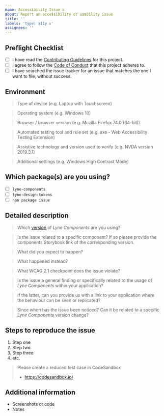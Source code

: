 ```yaml
---
name: Accessibility Issue ♿
about: Report an accessibility or usability issue
title: ''
labels: 'type: a11y ♿'
assignees: ''
---
```


<!-- Feel free to remove sections that aren't relevant.

## Title line template: [Title]: Brief description

-->

## Preflight Checklist

<!-- Please ensure you've completed the following steps by replacing [ ] with [x]-->

- [ ] I have read the [Contributing Guidelines](https://github.com/lyne-design-system/lyne-components/blob/master/.github/CONTRIBUTING.md) for this project.
- [ ] I agree to follow the [Code of Conduct](https://github.com/lyne-design-system/lyne-components/blob/master/.github/CODE_OF_CONDUCT.md) that this project adheres to.
- [ ] I have searched the issue tracker for an issue that matches the one I want to file, without success.

## Environment

> Type of device (e.g. Laptop with Touchscreen)

> Operating system (e.g. Windows 10)

> Browser / browser version (e.g. Mozilla Firefox 74.0 (64-bit))

> Automated testing tool and rule set (e.g. axe - Web Accessibility Testing Extension)

> Assistive technology and version used to verify (e.g. NVDA version 2019.3.1)

> Additional settings (e.g. Windows High Contrast Mode)

## Which package(s) are you using?

<!--
  Add an x in one of the options below, for example:
- [x] package name
-->

- [ ] `lyne-components`
- [ ] `lyne-design-tokens`
- [ ] `non package issue`

## Detailed description

> Which [version](https://lyne-documentation.netlify.app/deployments/) of _Lyne Components_ are you using?

> Is the issue related to a specific component? If so please provide the components Storybook link of the corresponding version.

> What did you expect to happen?

> What happened instead?

> What WCAG 2.1 checkpoint does the issue violate?

> Is the issue a general finding or specifically related to the usage of _Lyne Components_
> within your application?

> If the latter, can you provide us with a link to your application where the behaviour can
> be seen or replicated?

> Since when has the issue been noticed? Can it be related to a specific
> _Lyne Components_ version change?

## Steps to reproduce the issue

1. Step one
2. Step two
3. Step three
4. etc.

> Please create a reduced test case in CodeSandbox
>
> - https://codesandbox.io/

## Additional information

- Screenshots or code
- Notes
